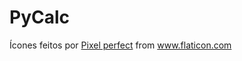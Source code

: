 # PyCalc
 <div>Ícones feitos por <a href="https://icon54.com/" title="Pixel perfect">Pixel perfect</a> from <a href="https://www.flaticon.com/br/" title="Flaticon">www.flaticon.com</a></div>
